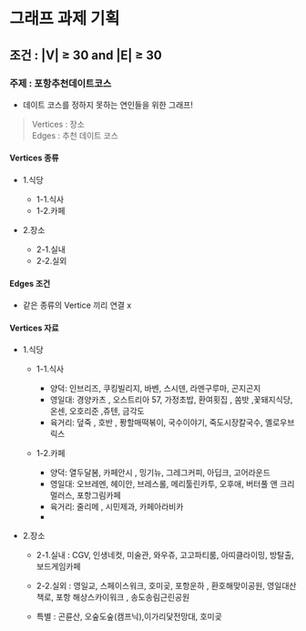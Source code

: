 # 그래프 과제 기획

## 조건 : |V| ≥ 30 and |E| ≥ 30 <br>

### 주제 : 포항추천데이트코스 <br>
- 데이트 코스를 정하지 못하는 연인들을 위한 그래프!

> Vertices : 장소 <br>
> Edges : 추천 데이트 코스 <br>

#### Vertices 종류
- 1.식당
  - 1-1.식사
  - 1-2.카페
   
- 2.장소
  - 2-1.실내
  - 2-2.실외 

#### Edges 조건
- 같은 종류의 Vertice 끼리 연결 x

#### Vertices 자료
- 1.식당
  - 1-1.식사
    - 양덕: 인브리즈, 쿠킹빌리지, 바벤, 스시덴, 라멘구루마, 곤지곤지
    - 영일대: 경양카츠 , 오스트리아 57, 가정초밥, 환여횟집 , 쏨밧 ,꽃돼지식당, 온센, 오호리준 ,쥬텐, 금각도
    - 육거리: 덮죽 , 호반 , 퐝할매떡볶이, 국수이야기, 죽도시장칼국수, 옐로우브릭스
    
    
  - 1-2.카페
    - 양덕: 열두달봄, 카페안시 , 밍기뉴, 그레그커피, 아딥크, 고어라운드
    - 영일대: 오브레멘, 헤이안, 브레스롤, 메리툴린카투, 오후애, 버터풀 앤 크리멀러스, 포항그림카페
    - 육거리:  줄리메 , 시민제과, 카페아라비카
    -   
   
- 2.장소
  - 2-1.실내 : CGV, 인생네컷, 미술관, 와우쥬, 고고파티룸, 아띠클라이밍, 방탈출, 보드게임카페
  - 2-2.실외 :  영일교, 스페이스워크, 호미곶, 포항운하 , 환호해맞이공원, 영일대산책로, 포항 해상스카이워크 , 송도송림근린공원
  
  - 특별 : 곤륜산, 오숲도숲(캠프닉),이가리닻전망대, 호미곶
